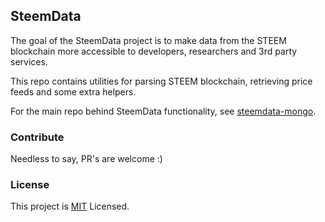 ## SteemData
The goal of the SteemData project is to make data from the
STEEM blockchain more accessible to developers, researchers and 3rd party services.

This repo contains utilities for parsing STEEM blockchain, retrieving price feeds and some extra helpers.

For the main repo behind SteemData functionality, see [steemdata-mongo](https://github.com/SteemData/steemdata-mongo).

### Contribute
Needless to say, PR's are welcome :)

### License
This project is [MIT](https://github.com/SteemData/steemdata-mongo) Licensed.